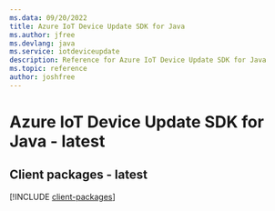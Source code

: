 ```yaml
---
ms.data: 09/20/2022
title: Azure IoT Device Update SDK for Java
ms.author: jfree
ms.devlang: java
ms.service: iotdeviceupdate
description: Reference for Azure IoT Device Update SDK for Java
ms.topic: reference
author: joshfree
---
```

# Azure IoT Device Update SDK for Java - latest

## Client packages - latest
[!INCLUDE [client-packages](iot-device-update-client-index.md)]
